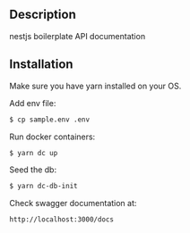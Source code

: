 ## Description

nestjs boilerplate API documentation

## Installation

Make sure you have yarn installed on your OS.

Add env file:
```bash
$ cp sample.env .env
```

Run docker containers:
```bash
$ yarn dc up
```

Seed the db:
```bash
$ yarn dc-db-init
```

Check swagger documentation at:
```
http://localhost:3000/docs
```





